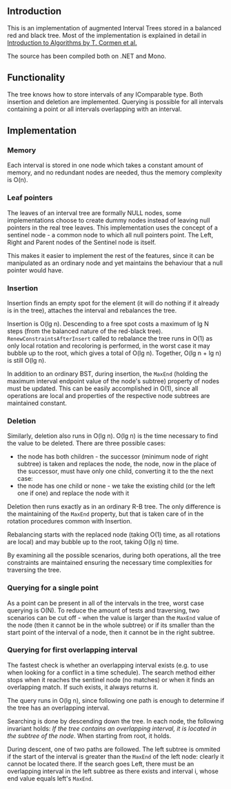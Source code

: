 Introduction
------------

This is an implementation of augmented Interval Trees stored in a balanced red and black tree. Most of the implementation is explained in detail in [Introduction to Algorithms by T. Cormen et al.][book]

The source has been compiled both on .NET and Mono.

[book]: http://books.google.cz/books?id=NLngYyWFl_YC&lpg=PP1&dq=isbn%3A0262032937&pg=PP1#v=onepage&q&f=false

Functionality
-------------

The tree knows how to store intervals of any IComparable type. Both insertion and deletion are implemented. Querying is possible for all intervals containing a point or all intervals overlapping with an interval.


Implementation
--------------

### Memory

Each interval is stored in one node which takes a constant amount of memory, and no redundant nodes are needed, thus the memory complexity is O(n).

### Leaf pointers

The leaves of an interval tree are formally NULL nodes, some implementations choose to create dummy nodes instead of leaving null pointers in the real tree leaves. This implementation uses the concept of a sentinel node - a common node to which all null pointers point. The Left, Right and Parent nodes of the Sentinel node is itself.

This makes it easier to implement the rest of the features, since it can be manipulated as an ordinary node and yet maintains the behaviour that a null pointer would have.

### Insertion

Insertion finds an empty spot for the element (it will do nothing if it already is in the tree), attaches the interval and rebalances the tree.

Insertion is O(lg n). Descending to a free spot costs a maximum of lg N steps (from the balanced nature of the red-black tree). `RenewConstraintsAfterInsert` called to rebalance the tree runs in O(1) as only local rotation and recoloring is performed, in the worst case it may bubble up to the root, which gives a total of O(lg n). Together, O(lg n + lg n) is still O(lg n).

In addition to an ordinary BST, during insertion, the `MaxEnd` (holding the maximum interval endpoint value of the node's subtree) property of nodes must be updated. This can be easily accomplished in O(1), since all operations are local and properties of the respective node subtrees are maintained constant.


### Deletion

Similarly, deletion also runs in O(lg n). O(lg n) is the time necessary to find the value to be deleted. There are three possible cases:

 - the node has both children - the successor (minimum node of right subtree) is taken and replaces the node, the node, now in the place of the successor, must have only one child, converting it to the the next case:
 - the node has one child or none - we take the existing child (or the left one if one) and replace the node with it

Deletion then runs exactly as in an ordinary R-B tree. The only difference is the maintaining of the `MaxEnd` property, but that is taken care of in the rotation procedures common with Insertion.

Rebalancing starts with the replaced node (taking O(1) time, as all rotations are local) and may bubble up to the root, taking O(lg n) time.

By examining all the possible scenarios, during both operations, all the tree constraints are maintained ensuring the necessary time complexities for traversing the tree.

### Querying for a single point

As a point can be present in all of the intervals in the tree, worst case querying is O(N). To reduce the amount of tests and traversing, two scenarios can be cut off - when the value is larger than the `MaxEnd` value of the node (then it cannot be in the whole subtree) or if its smaller than the start point of the interval of a node, then it cannot be in the right subtree.

### Querying for first overlapping interval

The fastest check is whether an overlapping interval exists (e.g. to use when looking for a conflict in a time schedule). The search method either stops when it reaches the sentinel node (no matches) or when it finds an overlapping match. If such exists, it always returns it. 

The query runs in O(lg n), since following one path is enough to determine if the tree has an overlapping interval.

Searching is done by descending down the tree. In each node, the following invariant holds: *If the tree contains an overlapping interval, it is located in the subtree of the node*. When starting from root, it holds.

During descent, one of two paths are followed. The left subtree is ommited if the start of the interval is greater than the `MaxEnd` of the left node: clearly it cannot be located there. If the search goes Left, there must be an overlapping interval in the left subtree as there exists and interval i, whose end value equals left's `MaxEnd`.




